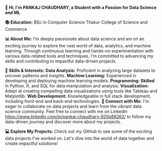 **👋 Hi, I'm PANKAJ CHAUDHARY, a Student with a Passion for Data Science and ML**

**📚 Education:**
BSc in Computer Science
Thakur College of Science and Commerce

**📊 About Me:**
I'm deeply passionate about data science and am on an exciting journey to explore the vast world of data, analytics, and machine learning. Through continuous learning and hands-on experimentation with various data-related tools and techniques, I'm committed to advancing my skills and contributing to impactful data-driven projects.

**🌱 Skills & Interests:**
**Data Analysis:** Proficient in analyzing large datasets to uncover patterns and insights.
**Machine Learning:** Experienced in developing and deploying machine learning models.
**Programming: Skilled** in Python, R, and SQL for data manipulation and analysis.
**Visualization:** Adept at creating compelling data visualizations using tools like Tableau and Matplotlib.
**Web Development:** Knowledgeable in full stack development, including front-end and back-end technologies.
**🔗 Connect with Me:**
I'm eager to collaborate on data projects and learn from the vibrant data science community. Feel free to connect with me on LinkedIn https://www.linkedin.com/in/pankaj-chaudhary-925b88262/ to follow my data-driven journey and discover more about my projects.

**💻 Explore My Projects:**
Check out my GitHub to see some of the exciting data projects I've worked on. Let's dive into the world of data together and create impactful solutions!
